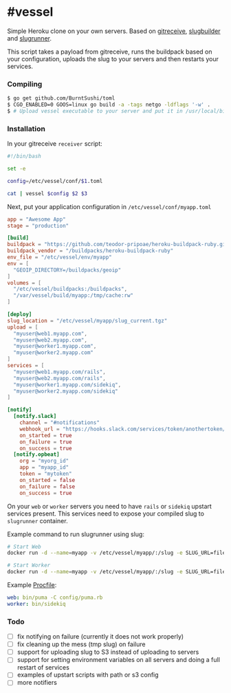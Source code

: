 #vessel
======

Simple Heroku clone on your own servers. Based on [gitreceive](https://github.com/progrium/gitreceive), [slugbuilder](https://github.com/flynn/flynn/tree/master/slugbuilder) and [slugrunner](https://github.com/flynn/flynn/tree/master/slugrunner).

This script takes a payload from gitreceive, runs the buildpack based on your configuration, uploads the slug to your servers and then restarts your services.

### Compiling

```bash
$ go get github.com/BurntSushi/toml
$ CGO_ENABLED=0 GOOS=linux go build -a -tags netgo -ldflags '-w' .
$ # Upload vessel executable to your server and put it in /usr/local/bin
```

### Installation

In your gitreceive `receiver` script:

```bash
#!/bin/bash

set -e

config=/etc/vessel/conf/$1.toml

cat | vessel $config $2 $3
```

Next, put your application configuration in `/etc/vessel/conf/myapp.toml`

```toml
app = "Awesome App"
stage = "production"

[build]
buildpack = "https://github.com/teodor-pripoae/heroku-buildpack-ruby.git"
buildpack_vendor = "/buildpacks/heroku-buildpack-ruby"
env_file = "/etc/vessel/env/myapp"
env = [
  "GEOIP_DIRECTORY=/buildpacks/geoip"
]
volumes = [
  "/etc/vessel/buildpacks:/buildpacks",
  "/var/vessel/build/myapp:/tmp/cache:rw"
]

[deploy]
slug_location = "/etc/vessel/myapp/slug_current.tgz"
upload = [
  "myuser@web1.myapp.com",
  "myuser@web2.myapp.com",
  "myuser@worker1.myapp.com",
  "myuser@worker2.myapp.com"
]
services = [
  "myuser@web1.myapp.com/rails",
  "myuser@web2.myapp.com/rails",
  "myuser@worker1.myapp.com/sidekiq",
  "myuser@worker2.myapp.com/sidekiq"
]

[notify]
  [notify.slack]
    channel = "#notifications"
    webhook_url = "https://hooks.slack.com/services/token/anothertoken/yetanothertoken"
    on_started = true
    on_failure = true
    on_success = true
  [notify.opbeat]
    org = "myorg_id"
    app = "myapp_id"
    token = "mytoken"
    on_started = false
    on_failure = false
    on_success = true
```

On your `web` or `worker` servers you need to have `rails` or `sidekiq` upstart services present. This services need to expose your compiled slug to `slugrunner` container.

Example command to run slugrunner using slug:

```bash
# Start Web
docker run -d --name=myapp -v /etc/vessel/myapp/:/slug -e SLUG_URL=file:///slug/slug_current.tgz --env-file=/etc/vessel/env/myapp.conf -a stdout -a stderr flynn/slugrunner start web

# Start Worker
docker run -d --name=myapp -v /etc/vessel/myapp/:/slug -e SLUG_URL=file:///slug/slug_current.tgz --env-file=/etc/vessel/env/myapp.conf -a stdout -a stderr flynn/slugrunner start worker
```

Example [Procfile](https://devcenter.heroku.com/articles/procfile):

```yaml
web: bin/puma -C config/puma.rb
worker: bin/sidekiq
```

### Todo

- [ ] fix notifying on failure (currently it does not work properly)
- [ ] fix cleaning up the mess (tmp slug) on failure
- [ ] support for uploading slug to S3 instead of uploading to servers
- [ ] support for setting environment variables on all servers and doing a full restart of services
- [ ] examples of upstart scripts with path or s3 config
- [ ] more notifiers
